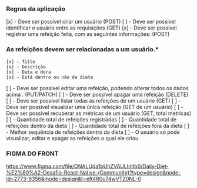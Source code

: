 ### Regras da aplicação

[x] - Deve ser possível criar um usuário (POST)
[ ] - Deve ser possível identificar o usuário entre as requisições (GET)
[x] - Deve ser possível registrar uma refeição feita, com as seguintes informações: (POST)
    
### As refeições devem ser relacionadas a um usuário.*
    
    [x] - Title
    [x] - Descrição
    [x] - Data e Hora
    [x] - Está dentro ou não da dieta

[ ] - Deve ser possível editar uma refeição, podendo alterar todos os dados acima . (PUT/PATCH)
[ ] - Deve ser possível apagar uma refeição (DELETE)
[ ] - Deve ser possível listar todas as refeições de um usuário (GET)
[ ] - Deve ser possível visualizar uma única refeição (GET de um usuário)
[ ] - Deve ser possível recuperar as métricas de um usuário (GET, total metricas)
    [ ] - Quantidade total de refeições registradas 
    [ ] - Quantidade total de refeições dentro da dieta
    [ ] - Quantidade total de refeições fora da dieta
    [ ] - Melhor sequência de refeições dentro da dieta
[ ] - O usuário só pode visualizar, editar e apagar as refeições o qual ele criou 

### FIGMA DO FRONT

https://www.figma.com/file/ONALUda1bUhZVAULInltb0/Daily-Diet-%E2%80%A2-Desafio-React-Native-(Community)?type=design&node-id=2773-9356&mode=design&t=eft4R0u74wVTZ0NL-0